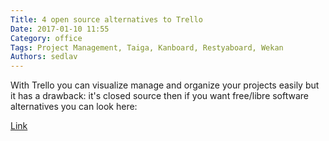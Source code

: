 ```yaml
---
Title: 4 open source alternatives to Trello
Date: 2017-01-10 11:55
Category: office
Tags: Project Management, Taiga, Kanboard, Restyaboard, Wekan
Authors: sedlav
---
```


With Trello you can visualize manage and organize your projects easily but it has a drawback: it's closed source then if you want free/libre software alternatives you can look here:

[Link](http://linuxbsdos.com/2017/01/09/4-open-source-alternatives-to-trello-that-you-can-self-host/)
